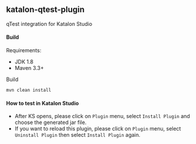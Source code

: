## katalon-qtest-plugin
qTest integration for Katalon Studio

#### Build
Requirements:
- JDK 1.8
- Maven 3.3+

Build

`mvn clean install`

#### How to test in Katalon Studio
- After KS opens, please click on `Plugin` menu, select `Install Plugin` and choose the generated jar file.
- If you want to reload this plugin, please click on `Plugin` menu, select `Uninstall Plugin` then select `Install Plugin` again. 